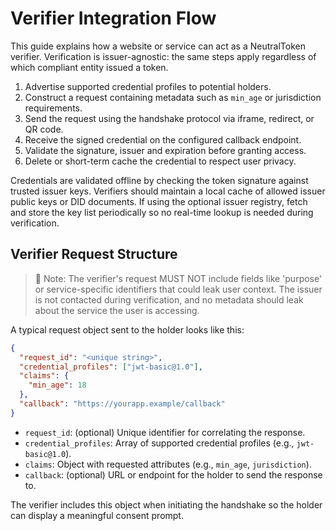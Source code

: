 # Verifier Integration Flow

This guide explains how a website or service can act as a NeutralToken verifier. Verification is issuer-agnostic: the same steps apply regardless of which compliant entity issued a token.

1. Advertise supported credential profiles to potential holders.
2. Construct a request containing metadata such as `min_age` or jurisdiction requirements.
3. Send the request using the handshake protocol via iframe, redirect, or QR code.
4. Receive the signed credential on the configured callback endpoint.
5. Validate the signature, issuer and expiration before granting access.
6. Delete or short-term cache the credential to respect user privacy.

Credentials are validated offline by checking the token signature against trusted issuer keys. Verifiers should maintain a local cache of allowed issuer public keys or DID documents. If using the optional issuer registry, fetch and store the key list periodically so no real-time lookup is needed during verification.

## Verifier Request Structure
> 🔐 Note: The verifier's request MUST NOT include fields like 'purpose' or service-specific identifiers that could leak user context. The issuer is not contacted during verification, and no metadata should leak about the service the user is accessing.

A typical request object sent to the holder looks like this:

```json
{
  "request_id": "<unique string>",
  "credential_profiles": ["jwt-basic@1.0"],
  "claims": {
    "min_age": 18
  },
  "callback": "https://yourapp.example/callback"
}
```

- `request_id`: (optional) Unique identifier for correlating the response.
- `credential_profiles`: Array of supported credential profiles (e.g., `jwt-basic@1.0`).
- `claims`: Object with requested attributes (e.g., `min_age`, `jurisdiction`).
- `callback`: (optional) URL or endpoint for the holder to send the response to.

The verifier includes this object when initiating the handshake so the holder can display a meaningful consent prompt.

